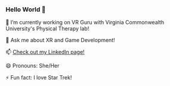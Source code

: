 ### Hello World 👋

<!--
**HCurrence/HCurrence** is a ✨ _special_ ✨ repository because its `README.md` (this file) appears on your GitHub profile.

Here are some ideas to get you started:

- 🔭 I’m currently working on ...
- 🌱 I’m currently learning ...
- 👯 I’m looking to collaborate on ...
- 🤔 I’m looking for help with ...
- 💬 Ask me about ...
- 📫 How to reach me: ...
- 😄 Pronouns: ...
- ⚡ Fun fact: ...
-->

🔭 I’m currently working on VR Guru with Virginia Commonwealth University's Physical Therapy lab!

💬 Ask me about XR and Game Development!

📫 [Check out my LinkedIn page!](https://www.linkedin.com/in/haley-currence/)

😄 Pronouns: She/Her

⚡ Fun fact: I love Star Trek!
